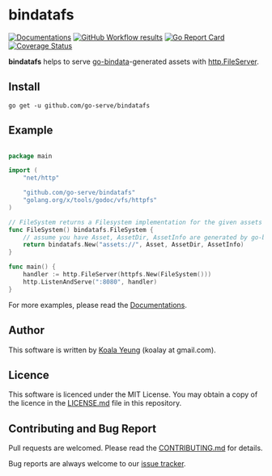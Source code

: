 # bindatafs

[![Documentations][godoc-badge]][godoc]
[![GitHub Workflow results][github-workflow-badge]][github-workflow]
[![Go Report Card][goreport-badge]][goreport]
[![Coverage Status][coveralls-badge]][coveralls]

[github-workflow]: https://github.com/go-serve/bindatafs/actions?query=branch%3Amain
[github-workflow-badge]: https://github.com/go-serve/bindatafs/actions/workflows/ci.yml/badge.svg?branch=main
[godoc]: https://godoc.org/github.com/go-serve/bindatafs
[godoc-badge]: https://img.shields.io/badge/godoc-reference-5272B4.svg
[coveralls]: https://coveralls.io/github/go-restit/lzjson?branch=master
[coveralls-badge]: https://coveralls.io/repos/github/go-restit/lzjson/badge.svg?branch=master
[goreport]: https://goreportcard.com/report/github.com/go-serve/bindatafs
[goreport-badge]: https://goreportcard.com/badge/github.com/go-serve/bindatafs

[repository]: https://github.com/go-serve/bindatafs
[go-bindata]: https://github.com/jteeuwen/go-bindata
[http.FileServer]: https://golang.org/pkg/net/http/#FileServer


**bindatafs** helps to serve [go-bindata][go-bindata]-generated assets with
[http.FileServer][http.FileServer].


## Install

```
go get -u github.com/go-serve/bindatafs
```


## Example

```go

package main

import (
    "net/http"

    "github.com/go-serve/bindatafs"
    "golang.org/x/tools/godoc/vfs/httpfs"
)

// FileSystem returns a Filesystem implementation for the given assets
func FileSystem() bindatafs.FileSystem {
    // assume you have Asset, AssetDir, AssetInfo are generated by go-bindata
    return bindatafs.New("assets://", Asset, AssetDir, AssetInfo)
}

func main() {
    handler := http.FileServer(httpfs.New(FileSystem()))
    http.ListenAndServe(":8080", handler)
}

```

For more examples, please read the [Documentations][godoc].


## Author
This software is written by [Koala Yeung](https://github.com/yookoala) (koalay at gmail.com).


## Licence
This software is licenced under the MIT License. You may obtain a copy of the
licence in the [LICENSE.md][LICENSE.md] file in this repository.

[LICENSE.md]: LICENSE.md


## Contributing and Bug Report
Pull requests are welcomed. Please read the [CONTRIBUTING.md][CONTRIBUTING.md]
for details.

Bug reports are always welcome to our [issue tracker][issues].

[CONTRIBUTING.md]: CONTRIBUTING.md
[issues]: https://github.com/go-serve/goserve/issues
